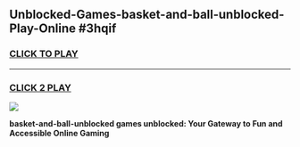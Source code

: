 
## Unblocked-Games-basket-and-ball-unblocked-Play-Online #3hqif
<h3>
<a href="https://news.freeplayer.one?title=basket-and-ball-unblocked&ref=3">CLICK TO PLAY</a></h3>
<hr>

<h3>
<a href="https://news.freeplayer.one?title=basket-and-ball-unblocked&ref=3">CLICK 2 PLAY</a>
  
</h3>

<a href="https://news.freeplayer.one?title=basket-and-ball-unblocked&ref=3"><img src="https://clearcache.store/games.png"></a>


**basket-and-ball-unblocked games unblocked: Your Gateway to Fun and Accessible Online Gaming**
